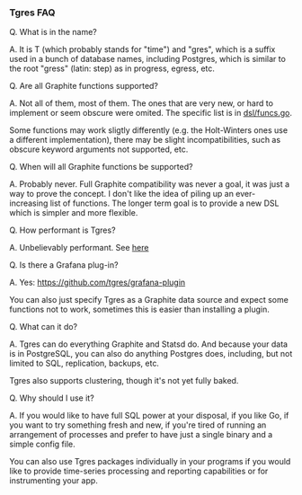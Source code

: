 
### Tgres FAQ ###

Q. What is in the name?

A. It is T (which probably stands for "time") and "gres", which is a
   suffix used in a bunch of database names, including Postgres, which
   is similar to the root "gress" (latin: step) as in progress,
   egress, etc.

Q. Are all Graphite functions supported?

A. Not all of them, most of them. The ones that are very new, or hard
   to implement or seem obscure were omited. The specific list is in
   [dsl/funcs.go](https://github.com/tgres/tgres/blob/master/dsl/funcs.go#L220).

   Some functions may work sligtly differently (e.g. the Holt-Winters
   ones use a different implementation), there may be slight
   incompatibilities, such as obscure keyword arguments not supported,
   etc.


Q. When will all Graphite functions be supported?

A. Probably never. Full Graphite compatibility was never a goal, it
   was just a way to prove the concept. I don't like the idea of
   piling up an ever-increasing list of functions. The longer term
   goal is to provide a new DSL which is simpler and more flexible.


Q. How performant is Tgres?

A. Unbelievably performant. See
   [here](https://grisha.org/blog/2017/02/28/tgres-load-testing-follow-up/)


Q. Is there a Grafana plug-in?

A. Yes: https://github.com/tgres/grafana-plugin

   You can also just specify Tgres as a Graphite data source and
   expect some functions not to work, sometimes this is easier than
   installing a plugin.

Q. What can it do?

A. Tgres can do everything Graphite and Statsd do. And because your
   data is in PostgreSQL, you can also do anything Postgres does,
   including, but not limited to SQL, replication, backups, etc.

   Tgres also supports clustering, though it's not yet fully baked.


Q. Why should I use it?

A. If you would like to have full SQL power at your disposal, if you
   like Go, if you want to try something fresh and new, if you're
   tired of running an arrangement of processes and prefer to have
   just a single binary and a simple config file.

   You can also use Tgres packages individually in your programs if
   you would like to provide time-series processing and reporting
   capabilities or for instrumenting your app.
